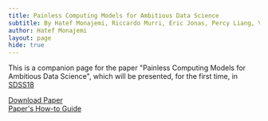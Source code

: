 ```yaml
---
title: Painless Computing Models for Ambitious Data Science 
subtitle: By Hatef Monajemi, Riccardo Murri, Eric Jonas, Percy Liang, Victoria Stodden and David Donoho
author: Hatef Monajemi
layout: page
hide: true
---
```


This is a companion page for the paper "Painless Computing Models for Ambitious Data Science", which will be presented, for the first time, in [SDSS18](https://ww2.amstat.org/meetings/sdss/2018/)

[Download Paper](#)   
[Paper's How-to Guide](#)
